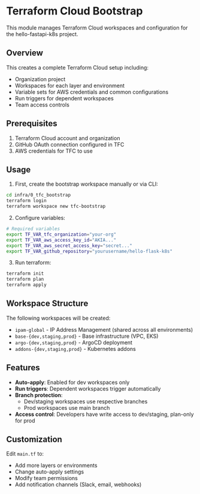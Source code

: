 # Terraform Cloud Bootstrap

This module manages Terraform Cloud workspaces and configuration for the hello-fastapi-k8s project.

## Overview

This creates a complete Terraform Cloud setup including:
- Organization project
- Workspaces for each layer and environment
- Variable sets for AWS credentials and common configurations
- Run triggers for dependent workspaces
- Team access controls

## Prerequisites

1. Terraform Cloud account and organization
2. GitHub OAuth connection configured in TFC
3. AWS credentials for TFC to use

## Usage

1. First, create the bootstrap workspace manually or via CLI:
```bash
cd infra/0_tfc_bootstrap
terraform login
terraform workspace new tfc-bootstrap
```

2. Configure variables:
```bash
# Required variables
export TF_VAR_tfc_organization="your-org"
export TF_VAR_aws_access_key_id="AKIA..."
export TF_VAR_aws_secret_access_key="secret..."
export TF_VAR_github_repository="yourusername/hello-flask-k8s"
```

3. Run terraform:
```bash
terraform init
terraform plan
terraform apply
```

## Workspace Structure

The following workspaces will be created:

- `ipam-global` - IP Address Management (shared across all environments)
- `base-{dev,staging,prod}` - Base infrastructure (VPC, EKS)
- `argo-{dev,staging,prod}` - ArgoCD deployment
- `addons-{dev,staging,prod}` - Kubernetes addons

## Features

- **Auto-apply**: Enabled for dev workspaces only
- **Run triggers**: Dependent workspaces trigger automatically
- **Branch protection**: 
  - Dev/staging workspaces use respective branches
  - Prod workspaces use main branch
- **Access control**: Developers have write access to dev/staging, plan-only for prod

## Customization

Edit `main.tf` to:
- Add more layers or environments
- Change auto-apply settings
- Modify team permissions
- Add notification channels (Slack, email, webhooks)